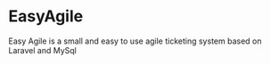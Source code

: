 # EasyAgile
Easy Agile is a small and easy to use agile ticketing system based on Laravel and MySql
